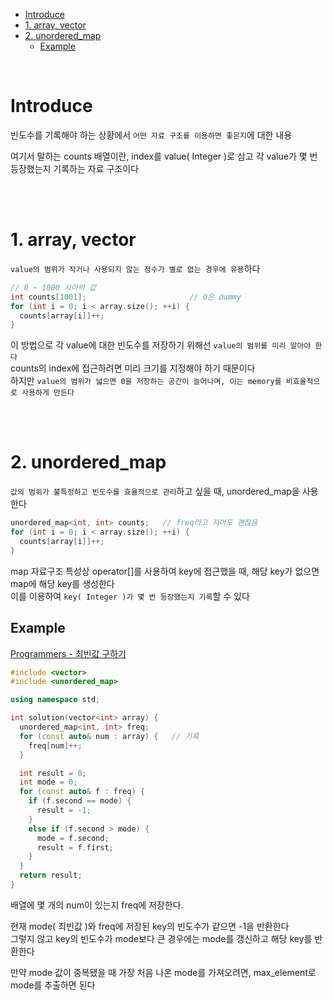 - [Introduce](#introduce)
- [1. array, vector](#1-array-vector)
- [2. unordered\_map](#2-unordered_map)
  - [Example](#example)

<br>

# Introduce
빈도수를 기록해야 하는 상황에서 `어떤 자료 구조를 이용하면 좋은지`에 대한 내용<br>

여기서 말하는 counts 배열이란, index를 value( Integer )로 삼고 각 value가 몇 번 등장했는지 기록하는 자료 구조이다<br>

<br><br>

# 1. array, vector
`value의 범위가 작거나 사용되지 않는 정수가 별로 없는 경우에 유용`하다<br>
```cpp
// 0 ~ 1000 사이의 값
int counts[1001];                       // 0은 dummy
for (int i = 0; i < array.size(); ++i) {
  counts[array[i]]++;
}
```
이 방법으로 각 value에 대한 빈도수를 저장하기 위해선 `value의 범위를 미리 알아야 한다`<br>
counts의 index에 접근하려면 미리 크기를 지정해야 하기 때문이다<br>
하지만 `value의 범위가 넓으면 0을 저장하는 공간이 늘어나며, 이는 memory를 비효율적으로 사용하게 만든다`<br>

<br><br>

# 2. unordered_map
`값의 범위가 불특정하고 빈도수를 효율적으로 관리`하고 싶을 때, unordered_map을 사용한다<br>
```cpp
unordered_map<int, int> counts;   // freq라고 지어도 괜찮음
for (int i = 0; i < array.size(); ++i) {
  counts[array[i]]++;
}
```
map 자료구조 특성상 operator[]를 사용하여 key에 접근했을 때, 해당 key가 없으면 map에 해당 key를 생성한다<br>
이를 이용하여 `key( Integer )가 몇 번 등장했는지 기록`할 수 있다<br>

## Example
[ Programmers - 최빈값 구하기 ](https://school.programmers.co.kr/learn/courses/30/lessons/120812)<br>
```cpp
#include <vector>
#include <unordered_map>

using namespace std;

int solution(vector<int> array) {
  unordered_map<int, int> freq;
  for (const auto& num : array) {   // 기록
    freq[num]++;
  }

  int result = 0;
  int mode = 0;
  for (const auto& f : freq) {
    if (f.second == mode) {
      result = -1;
    }
    else if (f.second > mode) {
      mode = f.second;
      result = f.first;
    }
  }
  return result;
}
```
배열에 몇 개의 num이 있는지 freq에 저장한다.<br>

현재 mode( 최빈값 )와 freq에 저장된 key의 빈도수가 같으면 -1을 반환한다<br>
그렇지 않고 key의 빈도수가 mode보다 큰 경우에는 mode를 갱신하고 해당 key를 반환한다<br>

만약 mode 값이 중복됐을 때 가장 처음 나온 mode를 가져오려면, max_element로 mode를 추출하면 된다<br>